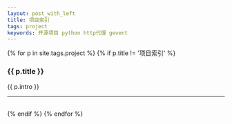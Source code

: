 ```yaml
---
layout: post_with_left
title: 项目索引
tags: project
keywords: 开源项目 python http代理 gevent
---
```


{% for p in site.tags.project %}
{% if p.title != '项目索引' %}
<h3 id="{{ p.title }}">{{ p.title }}</h3>
<p >{{ p.intro }}</p>
<hr/><br/>
{% endif %}
{% endfor %}
